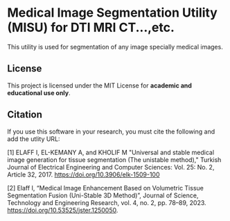 # Medical Image Segmentation Utility (MISU) for DTI MRI CT...,etc.
This utility is used for segmentation of any image specially medical images. 

## License
This project is licensed under the MIT License for **academic and educational use only**.

## Citation
If you use this software in your research, you must cite the following and add the utlity URL:

[1] ELAFF I,  EL-KEMANY A, and KHOLIF M "Universal and stable medical image generation for tissue segmentation (The unistable method)," Turkish Journal of Electrical Engineering and Computer Sciences: Vol. 25: No. 2, Article 32, 2017. https://doi.org/10.3906/elk-1509-100

[2] Elaff I, “Medical Image Enhancement Based on Volumetric Tissue Segmentation Fusion (Uni-Stable 3D Method)”, Journal of Science, Technology and Engineering Research, vol. 4, no. 2, pp. 78–89, 2023. https://doi.org/10.53525/jster.1250050.

